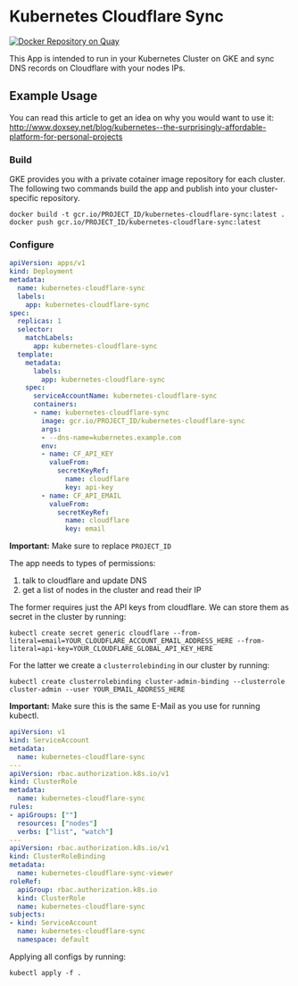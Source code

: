 # Kubernetes Cloudflare Sync

[![Docker Repository on Quay](https://quay.io/repository/calebdoxsey/kubernetes-cloudflare-sync/status "Docker Repository on Quay")](https://quay.io/repository/calebdoxsey/kubernetes-cloudflare-sync)

This App is intended to run in your Kubernetes Cluster on GKE and sync DNS records on Cloudflare with your nodes IPs.

## Example Usage
You can read this article to get an idea on why you would want to use it: http://www.doxsey.net/blog/kubernetes--the-surprisingly-affordable-platform-for-personal-projects

### Build
GKE provides you with a private cotainer image repository for each cluster.
The following two commands build the app and publish into your cluster-specific repository.

`docker build -t gcr.io/PROJECT_ID/kubernetes-cloudflare-sync:latest .`
`docker push gcr.io/PROJECT_ID/kubernetes-cloudflare-sync:latest`

### Configure

```yaml
apiVersion: apps/v1
kind: Deployment
metadata:
  name: kubernetes-cloudflare-sync
  labels:
    app: kubernetes-cloudflare-sync
spec:
  replicas: 1
  selector:
    matchLabels:
      app: kubernetes-cloudflare-sync
  template:
    metadata:
      labels:
        app: kubernetes-cloudflare-sync
    spec:
      serviceAccountName: kubernetes-cloudflare-sync
      containers:
      - name: kubernetes-cloudflare-sync
        image: gcr.io/PROJECT_ID/kubernetes-cloudflare-sync
        args:
        - --dns-name=kubernetes.example.com
        env:
        - name: CF_API_KEY
          valueFrom:
            secretKeyRef:
              name: cloudflare
              key: api-key
        - name: CF_API_EMAIL
          valueFrom:
            secretKeyRef:
              name: cloudflare
              key: email
```
**Important:** Make sure to replace `PROJECT_ID`

The app needs to types of permissions:
1. talk to cloudflare and update DNS
2. get a list of nodes in the cluster and read their IP

The former requires just the API keys from cloudflare. We can store them as secret in the cluster by running:

`kubectl create secret generic cloudflare --from-literal=email=YOUR_CLOUDFLARE_ACCOUNT_EMAIL_ADDRESS_HERE --from-literal=api-key=YOUR_CLOUDFLARE_GLOBAL_API_KEY_HERE`

For the latter we create a `clusterrolebinding` in our cluster by running:

`kubectl create clusterrolebinding cluster-admin-binding --clusterrole cluster-admin --user YOUR_EMAIL_ADDRESS_HERE`

**Important:** Make sure this is the same E-Mail as you use for running kubectl.

```yaml
apiVersion: v1
kind: ServiceAccount
metadata:
  name: kubernetes-cloudflare-sync
---
apiVersion: rbac.authorization.k8s.io/v1
kind: ClusterRole
metadata:
  name: kubernetes-cloudflare-sync
rules:
- apiGroups: [""]
  resources: ["nodes"]
  verbs: ["list", "watch"]
---
apiVersion: rbac.authorization.k8s.io/v1
kind: ClusterRoleBinding
metadata:
  name: kubernetes-cloudflare-sync-viewer
roleRef:
  apiGroup: rbac.authorization.k8s.io
  kind: ClusterRole
  name: kubernetes-cloudflare-sync
subjects:
- kind: ServiceAccount
  name: kubernetes-cloudflare-sync
  namespace: default
```

Applying all configs by running:

`kubectl apply -f .`
